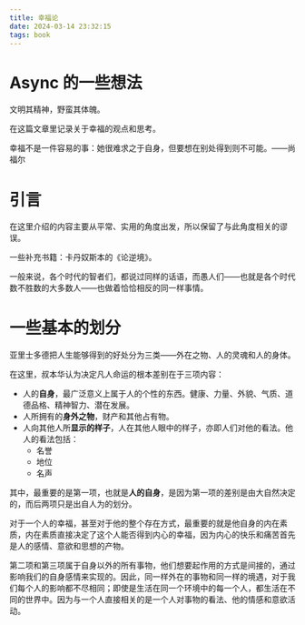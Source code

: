 ```yaml
---
title: 幸福论
date: 2024-03-14 23:32:15
tags: book
---
```


# Async 的一些想法

文明其精神，野蛮其体魄。

在这篇文章里记录关于幸福的观点和思考。

幸福不是一件容易的事：她很难求之于自身，但要想在别处得到则不可能。——尚福尔

# 引言

在这里介绍的内容主要从平常、实用的角度出发，所以保留了与此角度相关的谬误。

一些补充书籍：卡丹奴斯本的《论逆境》。

一般来说，各个时代的智者们，都说过同样的话语，而愚人们——也就是各个时代数不胜数的大多数人——也做着恰恰相反的同一样事情。

# 一些基本的划分

亚里士多德把人生能够得到的好处分为三类——外在之物、人的灵魂和人的身体。

在这里，叔本华认为决定凡人命运的根本差别在于三项内容：

- 人的**自身**，最广泛意义上属于人的个性的东西。健康、力量、外貌、气质、道德品格、精神智力、潜在发展。
- 人所拥有的**身外之物**，财产和其他占有物。
- 人向其他人所**显示的样子**，人在其他人眼中的样子，亦即人们对他的看法。他人的看法包括：
  - 名誉
  - 地位
  - 名声

其中，最重要的是第一项，也就是**人的自身**，是因为第一项的差别是由大自然决定的，而后两项只是出自人为的划分。

对于一个人的幸福，甚至对于他的整个存在方式，最重要的就是他自身的内在素质，内在素质直接决定了这个人能否得到内心的幸福，因为内心的快乐和痛苦首先是人的感情、意欲和思想的产物。

第二项和第三项属于自身以外的所有事物，他们想要起作用的方式是间接的，通过影响我们的自身感情来实现的。因此，同一样外在的事物和同一样的境遇，对于我们每个人的影响都不尽相同；即使是生活在同一个环境中的每一个人，都生活在不同的世界中。因为与一个人直接相关的是一个人对事物的看法、他的情感和意欲活动。
